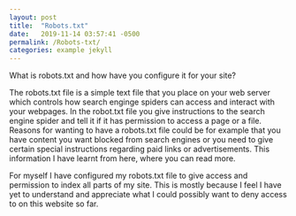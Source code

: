 ```yaml
---
layout: post
title:  "Robots.txt"
date:   2019-11-14 03:57:41 -0500
permalink: /Robots-txt/
categories: example jekyll
---
```


What is robots.txt and how have you configure it for your site?

The robots.txt file is a simple text file that you place on your web server which controls
how search enginge spiders can access and interact with your webpages. In the 
robot.txt file you give instructions to the search engine spider and tell it if it has permission to
access a page or a file. Reasons for wanting to have a robots.txt file
could be for example that you have content you want blocked from search engines
or you need to give certain special instructions regarding paid links or advertisements.
This information I have learnt from here, where you can read more.

For myself I have configured my robots.txt file to give access and permission to index all parts of my site.
This is mostly because I feel I have yet to understand and appreciate what I could possibly want to 
deny access to on this website so far.
